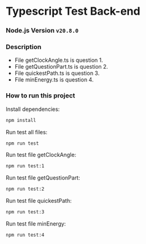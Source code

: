 # Typescript Test Back-end

### Node.js Version `v20.8.0`

### Description
-  File getClockAngle.ts is question 1.
-  File getQuestionPart.ts is question 2.
-  File quickestPath.ts is question 3.
-  File minEnergy.ts is question 4.

### How to run this project

Install dependencies:

```sh
npm install
```

Run test all files:

```sh
npm run test
```

Run test file getClockAngle:

```sh
npm run test:1
```

Run test file getQuestionPart:

```sh
npm run test:2
```

Run test file quickestPath:

```sh
npm run test:3
```

Run test file minEnergy:

```sh
npm run test:4
```